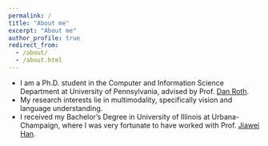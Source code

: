 ```yaml
---
permalink: /
title: "About me"
excerpt: "About me"
author_profile: true
redirect_from: 
  - /about/
  - /about.html
---
```


- I am a Ph.D. student in the Computer and Information Science Department at University of Pennsylvania, advised by Prof. [Dan Roth](https://www.cis.upenn.edu/~danroth/).
- My research interests lie in multimodality, specifically vision and language understanding. 
- I received my Bachelor’s Degree in University of Illinois at Urbana-Champaign, where I was very fortunate to have worked with Prof. [Jiawei Han](http://hanj.cs.illinois.edu/).
